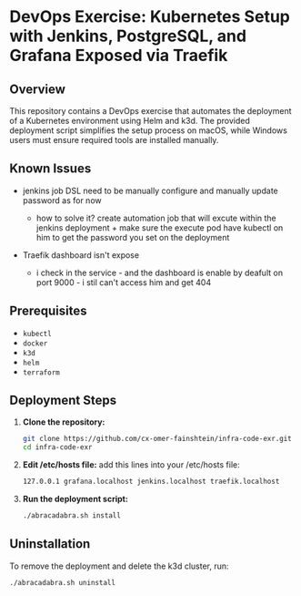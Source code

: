 # DevOps Exercise: Kubernetes Setup with Jenkins, PostgreSQL, and Grafana Exposed via Traefik

## Overview
This repository contains a DevOps exercise that automates the deployment of a Kubernetes environment using Helm and k3d. The provided deployment script simplifies the setup process on macOS, while Windows users must ensure required tools are installed manually.

## Known Issues
- jenkins job DSL need to be manually configure and manually update password as for now
  * how to solve it? create automation job that will excute within the jenkins deployment + make sure the execute pod have kubectl on him to get the password you set on the deployment

- Traefik dashboard isn't expose
  * i check in the service - and the dashboard is enable by deafult on port 9000 - i stil can't access him and get 404

## Prerequisites
- `kubectl`
- `docker`
- `k3d`
- `helm`
- `terraform`

## Deployment Steps
1. **Clone the repository:**
   ```sh
   git clone https://github.com/cx-omer-fainshtein/infra-code-exr.git
   cd infra-code-exr
   ```

2. **Edit /etc/hosts file:**
   add this lines into your /etc/hosts file:
   ```sh
   127.0.0.1 grafana.localhost jenkins.localhost traefik.localhost
   ```
  
3. **Run the deployment script:**

   ```sh
   ./abracadabra.sh install
   ```

## Uninstallation
To remove the deployment and delete the k3d cluster, run:
```sh
./abracadabra.sh uninstall
```
